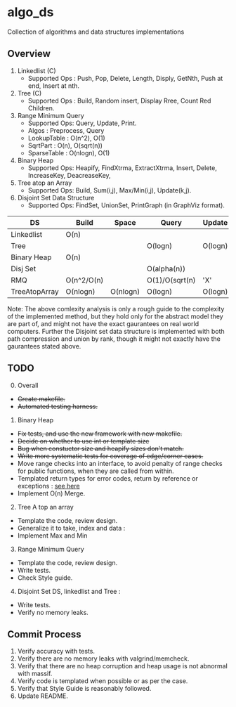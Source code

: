 algo\_ds
========

Collection of algorithms and data structures implementations

Overview
--------
1. Linkedlist (C) 
   * Supported Ops : Push, Pop, Delete, Length, Disply, GetNth, Push at end, Insert at nth. 
2. Tree (C)       
   * Supported Ops : Build, Random insert, Display Rree, Count Red Children.
3. Range Minimum Query
   * Supported Ops: Query, Update, Print.
   * Algos : Preprocess, Query 
    * LookupTable : O(n^2), O(1)
    * SqrtPart     : O(n), O(sqrt(n))
    * SparseTable  : O(nlogn), O(1)
4. Binary Heap 
   * Supported Ops: Heapify, FindXtrma, ExtractXtrma, Insert, Delete, IncreaseKey, DeacreaseKey,
5. Tree atop an Array 
   * Supported Ops: Build, Sum(i,j), Max/Min(i,j), Update(k,j).  
6. Disjoint Set Data Structure 
   * Supported Ops: FindSet, UnionSet, PrintGraph (in GraphViz format). 

| DS		| Build	   | Space	| Query	 | Update |
| ------------- | -------- | ---------- | ------ | ------ |
| Linkedlist	| O(n)     |            |	 |	  |
| Tree		|	   |            | O(logn)| O(logn)|
| Binary Heap   | O(n)     |            |        |        |
| Disj Set      |          |            | O(alpha(n)) |        |
| RMQ           | O(n^2/O(n) |          | O(1)/O(sqrt(n) |   'X' |
| TreeAtopArray | O(nlogn) | O(nlogn)   | O(logn)| O(logn)|

Note: The above comlexity analysis is only a rough guide to the complexity of the implemented method, but they hold only for the abstract model they are part of, and might not have the exact gaurantees on real world computers. Further the Disjoint set data structure is implemented with both path compression and union by rank, though it might not exactly have the gaurantees stated above.  

TODO
----
0. Overall
 * ~~Create makefile.~~
 * ~~Automated testing harness.~~

1. Binary Heap
 * ~~Fix tests, and use the new framework with new makefile.~~
 * ~~Decide on whether to use int or template size~~
 * ~~Bug when constuctor size and heapify sizes don't match.~~
 * ~~Write more systematic tests for coverage of edge/corner cases.~~
 * Move range checks into an interface, to avoid penalty of range checks for public functions, when they are called from within.
 * Templated return types for error codes, return by reference or exceptions : [see here](http://stackoverflow.com/questions/3157098/whats-the-right-approach-to-return-error-codes-in-c)
 * Implement O(n) Merge.

2. Tree A top an array
 * Template the code, review design.
 * Generalize it to take, index and data :
 * Implement Max and Min

3. Range Minimum Query 
 * Template the code, review design.
 * Write tests. 
 * Check Style guide.

4. Disjoint Set DS, linkedlist and Tree : 
 * Write tests.
 * Verify no memory leaks.
   

Commit Process
--------------
1. Verify accuracy with tests.
2. Verify there are no memory leaks with valgrind/memcheck.
3. Verify that there are no heap corruption and heap usage is not abnormal with massif.
4. Verify code is templated when possible or as per the case.
5. Verify that Style Guide is reasonably followed.
6. Update README.
